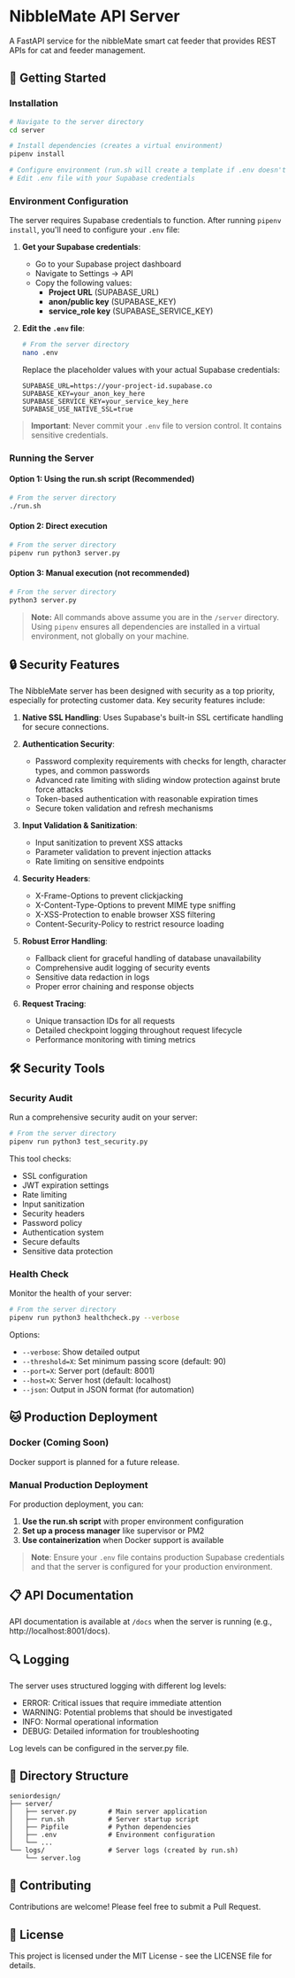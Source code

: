 # NibbleMate API Server

A FastAPI service for the nibbleMate smart cat feeder that provides REST APIs for cat and feeder management.

## 🚀 Getting Started

### Installation

```bash
# Navigate to the server directory
cd server

# Install dependencies (creates a virtual environment)
pipenv install

# Configure environment (run.sh will create a template if .env doesn't exist)
# Edit .env file with your Supabase credentials
```

### Environment Configuration

The server requires Supabase credentials to function. After running `pipenv install`, you'll need to configure your `.env` file:

1. **Get your Supabase credentials**:
   - Go to your Supabase project dashboard
   - Navigate to Settings → API
   - Copy the following values:
     - **Project URL** (SUPABASE_URL)
     - **anon/public key** (SUPABASE_KEY)
     - **service_role key** (SUPABASE_SERVICE_KEY)

2. **Edit the `.env` file**:
   ```bash
   # From the server directory
   nano .env
   ```
   
   Replace the placeholder values with your actual Supabase credentials:
   ```env
   SUPABASE_URL=https://your-project-id.supabase.co
   SUPABASE_KEY=your_anon_key_here
   SUPABASE_SERVICE_KEY=your_service_key_here
   SUPABASE_USE_NATIVE_SSL=true
   ```

> **Important**: Never commit your `.env` file to version control. It contains sensitive credentials.

### Running the Server

#### Option 1: Using the run.sh script (Recommended)
```bash
# From the server directory
./run.sh
```

#### Option 2: Direct execution
```bash
# From the server directory
pipenv run python3 server.py
```

#### Option 3: Manual execution (not recommended)
```bash
# From the server directory
python3 server.py
```

> **Note:** All commands above assume you are in the `/server` directory. Using `pipenv` ensures all dependencies are installed in a virtual environment, not globally on your machine.

## 🔒 Security Features

The NibbleMate server has been designed with security as a top priority, especially for protecting customer data. Key security features include:

1. **Native SSL Handling**: Uses Supabase's built-in SSL certificate handling for secure connections.
2. **Authentication Security**:
   - Password complexity requirements with checks for length, character types, and common passwords
   - Advanced rate limiting with sliding window protection against brute force attacks
   - Token-based authentication with reasonable expiration times
   - Secure token validation and refresh mechanisms

3. **Input Validation & Sanitization**:
   - Input sanitization to prevent XSS attacks
   - Parameter validation to prevent injection attacks
   - Rate limiting on sensitive endpoints

4. **Security Headers**:
   - X-Frame-Options to prevent clickjacking
   - X-Content-Type-Options to prevent MIME type sniffing
   - X-XSS-Protection to enable browser XSS filtering
   - Content-Security-Policy to restrict resource loading

5. **Robust Error Handling**:
   - Fallback client for graceful handling of database unavailability
   - Comprehensive audit logging of security events
   - Sensitive data redaction in logs
   - Proper error chaining and response objects

6. **Request Tracing**:
   - Unique transaction IDs for all requests
   - Detailed checkpoint logging throughout request lifecycle
   - Performance monitoring with timing metrics

## 🛠️ Security Tools

### Security Audit

Run a comprehensive security audit on your server:

```bash
# From the server directory
pipenv run python3 test_security.py
```

This tool checks:
- SSL configuration
- JWT expiration settings
- Rate limiting
- Input sanitization
- Security headers
- Password policy
- Authentication system
- Secure defaults
- Sensitive data protection

### Health Check

Monitor the health of your server:

```bash
# From the server directory
pipenv run python3 healthcheck.py --verbose
```

Options:
- `--verbose`: Show detailed output
- `--threshold=X`: Set minimum passing score (default: 90)
- `--port=X`: Server port (default: 8001)
- `--host=X`: Server host (default: localhost)
- `--json`: Output in JSON format (for automation)

## 🐱 Production Deployment

### Docker (Coming Soon)

Docker support is planned for a future release.

### Manual Production Deployment

For production deployment, you can:

1. **Use the run.sh script** with proper environment configuration
2. **Set up a process manager** like supervisor or PM2
3. **Use containerization** when Docker support is available

> **Note**: Ensure your `.env` file contains production Supabase credentials and that the server is configured for your production environment.

## 📋 API Documentation

API documentation is available at `/docs` when the server is running (e.g., http://localhost:8001/docs).

## 🔍 Logging

The server uses structured logging with different log levels:
- ERROR: Critical issues that require immediate attention
- WARNING: Potential problems that should be investigated
- INFO: Normal operational information
- DEBUG: Detailed information for troubleshooting

Log levels can be configured in the server.py file.

## 📁 Directory Structure

```
seniordesign/
├── server/
│   ├── server.py        # Main server application
│   ├── run.sh           # Server startup script
│   ├── Pipfile          # Python dependencies
│   ├── .env             # Environment configuration
│   └── ...
└── logs/                # Server logs (created by run.sh)
    └── server.log
```

## 🤝 Contributing

Contributions are welcome! Please feel free to submit a Pull Request.

## 📝 License

This project is licensed under the MIT License - see the LICENSE file for details. 